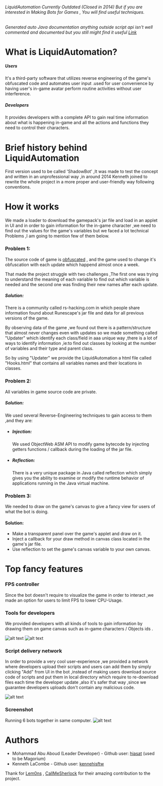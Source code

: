 ###### LiquidAutomation Currently Outdated (Closed in 2014) But if you are interested in Making Bots for Games , You will find useful techniques.
###### Generated auto Java documentation anything outside script api isn't well commented and documented but you still might find it useful [Link](http://liquidbot.org/doc/)

# What is LiquidAutomation?

##### Users
It's a third-party software that utilizes reverse
engineering of the game's obfuscated code and automates user input .used for user
convenience by having user's in-game avatar perform routine activities without user
interference.

##### Developers
It provides developers with a complete API to gain real time information about what is happening in-game and all the actions and functions they need to control their characters.

# Brief history behind LiquidAutomation

First version used to be called 'ShadowBot' ,It was made to test the concept and written in an unprofessional way ,in around 2014 Kenneth joined to rewrite the whole project in a more proper and user-friendly way following conventions. 

# How it works

We made a loader to download the gamepack's jar file and load in an applet in UI and in order to gain information for the in-game character ,we need to find out the values for the game's variables but we faced a lot technical Problems ,I am going to mention few of them below.

### Problem 1: 
The source code of game is [obfuscated](https://en.wikipedia.org/wiki/Obfuscation_(software))   , and the game used to change it's obfuscation with each update which happend almost once a week.

That made the project struggle with two challenges  ,The first one was trying to understand the meaning of each variable to find out which variable is needed and the second one was finding their new names after each update.

##### Solution:

There is a community called rs-hacking.com in which people share information found about Runescape's jar file and  data for all previous versions of the game.

By observing data of the game ,we found out there is a pattern/structure that almost never changes even with updates  so we made something called "Updater" which identify each class/field in aaa unique way ,there is a lot of ways to identify information ,ie:to find out classes by looking at the number of variables and their type and parent class. 

So by using "Updater" we provide the LiquidAutomation a html file called "Hooks.html" that contains all variables names and their locations in classes.


### Problem 2:
All variables in game source code are private.

##### Solution:

We used several Reverse-Engineering techniques to gain access to them ,and they are:

- ##### Injection:
	We used ObjectWeb ASM API to modify game bytecode by injecting getters functions / callback during the loading of the jar file.

- ##### Reflection:
	There is a very unique package in Java called reflection which simply gives you the ability to examine or modify the runtime behavior of applications running in the Java virtual machine.
	

### Problem 3:

We needed to draw on the game's canvas to give a fancy view for users of what the bot is doing.

#### Solution:
- Make a transparent panel over the game's applet and draw on it.
- Inject a callback for your draw method in canvas class located in the game's jar file.
- Use reflection to set the game's canvas variable to your own canvas. 


# Top fancy features

### FPS controller 
Since the bot doesn't require to visualize the game in order to interact ,we made an option for users to limit FPS to lower CPU-Usage.


### Tools for developers
We provided developers with all kinds of tools to gain information by drawing them on game canvas such as in-game characters / Objects ids .

![alt text](https://raw.githubusercontent.com/Hiasat/liquid-automation/master/tools_1.png)
![alt text](https://raw.githubusercontent.com/Hiasat/liquid-automation/master/tools_2.png)

### Script delivery network
In order to provide a very cool user-experience ,we provided a network where developers upload their scripts and users can add them  by simply clicking "Add" from UI in the bot ,instead of making users download source code of scripts and put them in local directory which require to re-download files each time the developer update ,also it's  safer that way ,since we guarantee developers uploads don't contain any malicious code.

![alt text](https://raw.githubusercontent.com/Hiasat/liquid-automation/master/sdn.png)

### Screenshot
Running 6 bots together in same computer.
![alt text](https://raw.githubusercontent.com/Hiasat/liquid-automation/master/running_bots.png)


# Authors

- Mohammad Abu Aboud (Leader Developer) - Github user: [hiasat](https://github.com/hiasat) (used to be Magorium)
- Kenneth LaCombe  - Github user: [kennehisftw](https://github.com/kennehisftw)

Thank for [Lem0ns](https://github.com/Lem0ns) , [CallMeSherlock](https://github.com/CallMeSherlock) for their amazing contribution to the project.

